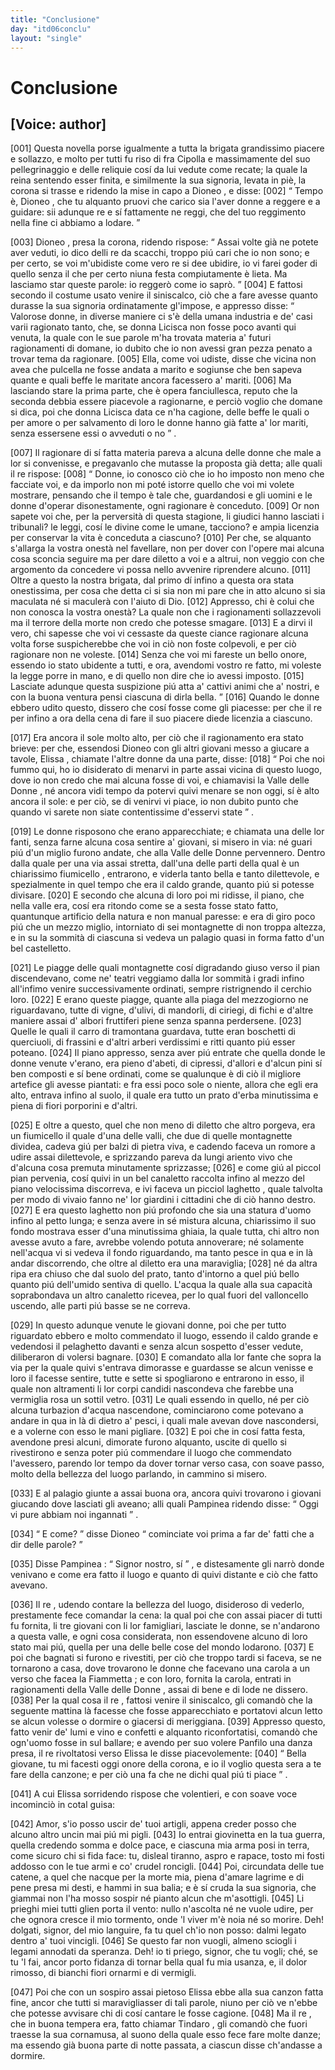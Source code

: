 ```yaml
---
title: "Conclusione"
day: "itd06conclu"
layout: "single"
---
```

<div id="d06conclu" type="conclusion" who="author">
 <h1>
  Conclusione
 </h1>
 <p>
  <h2>
   [Voice: author]
  </h2>
 </p>
 <p>
  <a name="p06970001">
   [001]
  </a>
  Questa novella porse igualmente a tutta la brigata grandissimo piacere e sollazzo, e molto per tutti fu riso di
  <name persref="fratecipolla" type="person">
   fra Cipolla
  </name>
  e massimamente del suo pellegrinaggio e delle reliquie cos&iacute; da lui vedute come recate; la quale la
  <name persref="elissa" type="person">
   reina
  </name>
  sentendo esser finita, e similmente la sua signoria, levata in pi&egrave;, la corona si trasse e ridendo la mise in capo a
  <name persref="dioneo" type="person">
   Dioneo
  </name>
  , e disse:
  <a name="p06970002">
   [002]
  </a>
  <q direct="unspecified" who="elissa">
   Tempo &egrave;,
   <name persref="dioneo" type="person">
    Dioneo
   </name>
   , che tu alquanto pruovi che carico sia l'aver donne a reggere e a guidare: sii adunque re e s&iacute; fattamente ne reggi, che del tuo reggimento nella fine ci abbiamo a lodare.
  </q>
 </p>
 <p>
  <a name="p06970003">
   [003]
  </a>
  <name persref="dioneo" type="person">
   Dioneo
  </name>
  , presa la corona, ridendo rispose:
  <q direct="unspecified" who="dioneo">
   Assai volte gi&agrave; ne potete aver veduti, io dico delli re da scacchi, troppo pi&uacute; cari che io non sono; e per certo, se voi m'ubidiste come vero re si dee ubidire, io vi farei goder di quello senza il che per certo niuna festa compiutamente &egrave; lieta. Ma lasciamo star queste parole: io regger&ograve; come io sapr&ograve;.
  </q>
  <a name="p06970004">
   [004]
  </a>
  E fattosi secondo il costume usato venire il siniscalco, ci&ograve; che a fare avesse quanto durasse la sua signoria ordinatamente gl'impose, e appresso disse:
  <q direct="unspecified" who="dioneo">
   Valorose donne, in diverse maniere ci s'&egrave; della umana industria e de' casi varii ragionato tanto, che, se donna
   <name persref="licisca" type="person">
    Licisca
   </name>
   non fosse poco avanti qui venuta, la quale con le sue parole m'ha trovata materia a' futuri ragionamenti di domane, io dubito che io non avessi gran pezza penato a trovar tema da ragionare.
   <a name="p06970005">
    [005]
   </a>
   Ella, come voi udiste, disse che vicina non avea che pulcella ne fosse andata a marito e sogiunse che ben sapeva quante e quali beffe le maritate ancora facessero a' mariti.
   <a name="p06970006">
    [006]
   </a>
   Ma lasciando stare la prima parte, che &egrave; opera fanciullesca, reputo che la seconda debbia essere piacevole a ragionarne, e perci&ograve; voglio che domane si dica, poi che donna
   <name persref="licisca" type="person">
    Licisca
   </name>
   data ce n'ha cagione,
   <seg type="topic">
    delle beffe le quali o per amore o per salvamento di loro le donne hanno gi&agrave; fatte a' lor mariti, senza essersene essi o avveduti o no
   </seg>
  </q>
  .
 </p>
 <p>
  <a name="p06970007">
   [007]
  </a>
  Il ragionare di s&iacute; fatta materia pareva a alcuna delle donne che male a lor si convenisse, e pregavanlo che mutasse la proposta gi&agrave; detta; alle quali il
  <name persref="dioneo" type="person">
   re
  </name>
  rispose:
  <a name="p06970008">
   [008]
  </a>
  <q direct="unspecified" who="dioneo">
   Donne, io conosco ci&ograve; che io ho imposto non meno che facciate voi, e da imporlo non mi pot&eacute; istorre quello che voi mi volete mostrare, pensando che il tempo &egrave; tale che, guardandosi e gli uomini e le donne d'operar disonestamente, ogni ragionare &egrave; conceduto.
   <a name="p06970009">
    [009]
   </a>
   Or non sapete voi che, per la perversit&agrave; di questa stagione, li giudici hanno lasciati i tribunali? le leggi, cos&iacute; le divine come le umane, tacciono? e ampia licenzia per conservar la vita &egrave; conceduta a ciascuno?
   <a name="p06970010">
    [010]
   </a>
   Per che, se alquanto s'allarga la vostra onest&agrave; nel favellare, non per dover con l'opere mai alcuna cosa sconcia seguire ma per dare diletto a voi e a altrui, non veggio con che argomento da concedere vi possa nello avvenire riprendere alcuno.
   <a name="p06970011">
    [011]
   </a>
   Oltre a questo la nostra brigata, dal primo d&iacute; infino a questa ora stata onestissima, per cosa che detta ci si sia non mi pare che in atto alcuno si sia maculata n&eacute; si maculer&agrave; con l'aiuto di Dio.
   <a name="p06970012">
    [012]
   </a>
   Appresso, chi &egrave; colui che non conosca la vostra onest&agrave;? La quale non che i ragionamenti sollazzevoli ma il terrore della morte non credo che potesse smagare.
   <a name="p06970013">
    [013]
   </a>
   E a dirvi il vero, chi sapesse che voi vi cessaste da queste ciance ragionare alcuna volta forse suspicherebbe che voi in ci&ograve; non foste colpevoli, e per ci&ograve; ragionare non ne voleste.
   <a name="p06970014">
    [014]
   </a>
   Senza che voi mi fareste un bello onore, essendo io stato ubidente a tutti, e ora, avendomi vostro re fatto, mi voleste la legge porre in mano, e di quello non dire che io avessi imposto.
   <a name="p06970015">
    [015]
   </a>
   Lasciate adunque questa suspizione pi&uacute; atta a' cattivi animi che a' nostri, e con la buona ventura pensi ciascuna di dirla bella.
  </q>
  <a name="p06970016">
   [016]
  </a>
  Quando le donne ebbero udito questo, dissero che cos&iacute; fosse come gli piacesse: per che il re per infino a ora della cena di fare il suo piacere diede licenzia a ciascuno.
 </p>
 <p>
  <a name="p06970017">
   [017]
  </a>
  Era ancora il sole molto alto, per ci&ograve; che il ragionamento era stato brieve: per che, essendosi
  <name persref="dioneo" type="person">
   Dioneo
  </name>
  con gli altri giovani messo a giucare a tavole,
  <name persref="elissa" type="person">
   Elissa
  </name>
  , chiamate l'altre donne da una parte, disse:
  <a name="p06970018">
   [018]
  </a>
  <q direct="unspecified" who="elissa">
   Poi che noi fummo qui, ho io disiderato di menarvi in parte assai vicina di questo luogo, dove io non credo che mai alcuna fosse di voi, e chiamavisi la
   <name placeref="valledonnebrigata-01" type="place">
    Valle delle Donne
   </name>
   , n&eacute; ancora vidi tempo da potervi quivi menare se non oggi, s&iacute; &egrave; alto ancora il sole: e per ci&ograve;, se di venirvi vi piace, io non dubito punto che quando vi sarete non siate contentissime d'esservi state
  </q>
  .
 </p>
 <p>
  <a name="p06970019">
   [019]
  </a>
  Le donne risposono che erano apparecchiate; e chiamata una delle lor fanti, senza farne alcuna cosa sentire a' giovani, si misero in via: n&eacute; guari pi&uacute; d'un miglio furono andate, che alla
  <name placeref="valledonnebrigata-01" type="place">
   Valle delle Donne
  </name>
  pervennero. Dentro dalla quale per una via assai stretta, dall'una delle parti della qual &egrave; un
  <name placeref="fiumicello1-c06" type="place">
   chiarissimo fiumicello
  </name>
  , entrarono, e viderla tanto bella e tanto dilettevole, e spezialmente in quel tempo che era il caldo grande, quanto pi&uacute; si potesse divisare.
  <a name="p06970020">
   [020]
  </a>
  E secondo che alcuna di loro poi mi ridisse, il piano, che nella valle era, cos&iacute; era ritondo come se a sesta fosse stato fatto, quantunque artificio della natura e non manual paresse: e era di giro poco pi&uacute; che un mezzo miglio, intorniato di
  <name placeref="montagnette-c06" type="place">
   sei montagnette
  </name>
  di non troppa altezza, e in su la sommit&agrave; di ciascuna si vedeva un palagio quasi in forma fatto d'un bel castelletto.
 </p>
 <p>
  <a name="p06970021">
   [021]
  </a>
  Le piagge delle quali
  <name placeref="montagnette-c06" type="place">
   montagnette
  </name>
  cos&iacute; digradando giuso verso il pian discendevano, come ne' teatri veggiamo dalla lor sommit&agrave; i gradi infino all'infimo venire successivamente ordinati, sempre ristrignendo il cerchio loro.
  <a name="p06970022">
   [022]
  </a>
  E erano queste piagge, quante alla piaga del mezzogiorno ne riguardavano, tutte di vigne, d'ulivi, di mandorli, di ciriegi, di fichi e d'altre maniere assai d'
  <name placeref="alberifrutt-c06" type="place">
   albori fruttiferi
  </name>
  piene senza spanna perdersene.
  <a name="p06970023">
   [023]
  </a>
  Quelle le quali il carro di tramontana guardava, tutte eran boschetti di querciuoli, di frassini e d'altri arberi verdissimi e ritti quanto pi&uacute; esser poteano.
  <a name="p06970024">
   [024]
  </a>
  Il piano appresso, senza aver pi&uacute; entrate che quella donde le donne venute v'erano, era pieno d'abeti, di cipressi, d'allori e d'alcun pini s&iacute; ben composti e s&iacute; bene ordinati, come se qualunque &egrave; di ci&ograve; il migliore artefice gli avesse piantati: e fra essi poco sole o niente, allora che egli era alto, entrava infino al suolo, il quale era tutto un
  <name placeref="prato-c06" type="place">
   prato
  </name>
  d'erba minutissima e piena di fiori porporini e d'altri.
 </p>
 <p>
  <a name="p06970025">
   [025]
  </a>
  E oltre a questo, quel che non meno di diletto che altro porgeva, era un
  <name placeref="fiumicello2-c06" type="place">
   fiumicello
  </name>
  il quale d'una delle valli, che due di quelle
  <name placeref="montagnette-c06" type="place">
   montagnette
  </name>
  dividea, cadeva gi&uacute; per balzi di pietra viva, e cadendo faceva un romore a udire assai dilettevole, e sprizzando pareva da lungi ariento vivo che d'alcuna cosa premuta minutamente sprizzasse;
  <a name="p06970026">
   [026]
  </a>
  e come gi&uacute; al piccol pian pervenia, cos&iacute; quivi in un bel canaletto raccolta infino al mezzo del piano velocissima discorreva, e ivi faceva un picciol
  <name placeref="laghettobrigata-01" type="place">
   laghetto
  </name>
  , quale talvolta per modo di vivaio fanno ne' lor giardini i cittadini che di ci&ograve; hanno destro.
  <a name="p06970027">
   [027]
  </a>
  E era questo laghetto non pi&uacute; profondo che sia una statura d'uomo infino al petto lunga; e senza avere in s&eacute; mistura alcuna, chiarissimo il suo fondo mostrava esser d'una minutissima ghiaia, la quale tutta, chi altro non avesse avuto a fare, avrebbe volendo potuta annoverare; n&eacute; solamente nell'acqua vi si vedeva il fondo riguardando, ma tanto pesce in qua e in l&agrave; andar discorrendo, che oltre al diletto era una maraviglia;
  <a name="p06970028">
   [028]
  </a>
  n&eacute; da altra ripa era chiuso che dal suolo del prato, tanto d'intorno a quel pi&uacute; bello quanto pi&uacute; dell'umido sentiva di quello. L'acqua la quale alla sua capacit&agrave; soprabondava un altro canaletto ricevea, per lo qual fuori del valloncello uscendo, alle parti pi&uacute; basse se ne correva.
 </p>
 <p>
  <a name="p06970029">
   [029]
  </a>
  In questo adunque venute le giovani donne, poi che per tutto riguardato ebbero e molto commendato il luogo, essendo il caldo grande e vedendosi il
  <name placeref="laghettobrigata-01" type="place">
   pelaghetto
  </name>
  davanti e senza alcun sospetto d'esser vedute, diliberaron di volersi bagnare.
  <a name="p06970030">
   [030]
  </a>
  E comandato alla lor fante che sopra la via per la quale quivi s'entrava dimorasse e guardasse se alcun venisse e loro il facesse sentire, tutte e sette si spogliarono e entrarono in esso, il quale non altramenti li lor corpi candidi nascondeva che farebbe una vermiglia rosa un sottil vetro.
  <a name="p06970031">
   [031]
  </a>
  Le quali essendo in quello, n&eacute; per ci&ograve; alcuna turbazion d'acqua nascendone, cominciarono come potevano a andare in qua in l&agrave; di dietro a' pesci, i quali male avevan dove nascondersi, e a volerne con esso le mani pigliare.
  <a name="p06970032">
   [032]
  </a>
  E poi che in cos&iacute; fatta festa, avendone presi alcuni, dimorate furono alquanto, uscite di quello si rivestirono e senza poter pi&uacute; commendare il luogo che commendato l'avessero, parendo lor tempo da dover tornar verso casa, con soave passo, molto della bellezza del luogo parlando, in cammino si misero.
 </p>
 <p>
  <a name="p06970033">
   [033]
  </a>
  E al palagio giunte a assai buona ora, ancora quivi trovarono i giovani giucando dove lasciati gli aveano; alli quali
  <name persref="pampinea" type="person">
   Pampinea
  </name>
  ridendo disse:
  <q direct="unspecified" who="pampinea">
   Oggi vi pure abbiam noi ingannati
  </q>
  .
 </p>
 <p>
  <a name="p06970034">
   [034]
  </a>
  <q direct="unspecified" who="dioneo">
   E come?
  </q>
  disse
  <name persref="dioneo" type="person">
   Dioneo
  </name>
  <q direct="unspecified">
   cominciate voi prima a far de' fatti che a dir delle parole?
  </q>
 </p>
 <p>
  <a name="p06970035">
   [035]
  </a>
  Disse
  <name persref="pampinea" type="person">
   Pampinea
  </name>
  :
  <q direct="unspecified" who="pampinea">
   Signor nostro, s&iacute;
  </q>
  , e distesamente gli narr&ograve; donde venivano e come era fatto il luogo e quanto di quivi distante e ci&ograve; che fatto avevano.
 </p>
 <p>
  <a name="p06970036">
   [036]
  </a>
  Il
  <name persref="dioneo" type="person">
   re
  </name>
  , udendo contare la bellezza del luogo, disideroso di vederlo, prestamente fece comandar la cena: la qual poi che con assai piacer di tutti fu fornita, li tre giovani con li lor famigliari, lasciate le donne, se n'andarono a questa valle, e ogni cosa considerata, non essendovene alcuno di loro stato mai pi&uacute;, quella per una delle belle cose del mondo lodarono.
  <a name="p06970037">
   [037]
  </a>
  E poi che bagnati si furono e rivestiti, per ci&ograve; che troppo tardi si faceva, se ne tornarono a casa, dove trovarono le donne che facevano una carola a un verso che facea la
  <name persref="fiammetta" type="person">
   Fiammetta
  </name>
  ; e con loro, fornita la carola, entrati in ragionamenti della
  <name placeref="valledonnebrigata-01" type="place">
   Valle delle Donne
  </name>
  , assai di bene e di lode ne dissero.
  <a name="p06970038">
   [038]
  </a>
  Per la qual cosa il
  <name persref="dioneo" type="person">
   re
  </name>
  , fattosi venire il siniscalco, gli comand&ograve; che la seguente mattina l&agrave; facesse che fosse apparecchiato e portatovi alcun letto se alcun volesse o dormire o giacersi di meriggiana.
  <a name="p06970039">
   [039]
  </a>
  Appresso questo, fatto venir de' lumi e vino e confetti e alquanto riconfortatisi, comand&ograve; che ogn'uomo fosse in sul ballare; e avendo per suo volere
  <name persref="panfilo" type="person">
   Panfilo
  </name>
  una danza presa, il
  <name persref="dioneo" type="person">
   re
  </name>
  rivoltatosi verso
  <name persref="elissa" type="person">
   Elissa
  </name>
  le disse piacevolemente:
  <a name="p06970040">
   [040]
  </a>
  <q direct="unspecified" who="dioneo">
   Bella giovane, tu mi facesti oggi onore della corona, e io il voglio questa sera a te fare della canzone; e per ci&ograve; una fa che ne dichi qual pi&uacute; ti piace
  </q>
  .
 </p>
 <p>
  <a name="p06970041">
   [041]
  </a>
  A cui
  <name persref="elissa" type="person">
   Elissa
  </name>
  sorridendo rispose che volentieri, e con soave voce incominci&ograve; in cotal guisa:
 </p>
 <div3 type="song" who="elissa">
  <lg>
   <a name="p06970042">
    [042]
   </a>
   <l>
    Amor, s'io posso uscir de' tuoi artigli,
   </l>
   <l>
    appena creder posso
   </l>
   <l>
    che alcuno altro uncin mai pi&uacute; mi pigli.
   </l>
  </lg>
  <lg>
   <a name="p06970043">
    [043]
   </a>
   <l>
    Io entrai giovinetta en la tua guerra,
   </l>
   <l>
    quella credendo somma e dolce pace,
   </l>
   <l>
    e ciascuna mia arma posi in terra,
   </l>
   <l>
    come sicuro chi si fida face:
   </l>
   <l>
    tu, disleal tiranno, aspro e rapace,
   </l>
   <l>
    tosto mi fosti addosso
   </l>
   <l>
    con le tue armi e co' crudel roncigli.
   </l>
  </lg>
  <lg>
   <a name="p06970044">
    [044]
   </a>
   <l>
    Poi, circundata delle tue catene,
   </l>
   <l>
    a quel che nacque per la morte mia,
   </l>
   <l>
    piena d'amare lagrime e di pene
   </l>
   <l>
    presa mi desti, e hammi in sua balia;
   </l>
   <l>
    e &egrave; s&iacute; cruda la sua signoria,
   </l>
   <l>
    che giammai non l'ha mosso
   </l>
   <l>
    sospir n&eacute; pianto alcun che m'asottigli.
   </l>
  </lg>
  <lg>
   <a name="p06970045">
    [045]
   </a>
   <l>
    Li prieghi miei tutti glien porta il vento:
   </l>
   <l>
    nullo n'ascolta n&eacute; ne vuole udire,
   </l>
   <l>
    per che ognora cresce il mio tormento,
   </l>
   <l>
    onde 'l viver m'&egrave; noia n&eacute; so morire.
   </l>
   <l>
    Deh! dolgati, signor, del mio languire,
   </l>
   <l>
    fa tu quel ch'io non posso:
   </l>
   <l>
    dalmi legato dentro a' tuoi vincigli.
   </l>
  </lg>
  <lg>
   <a name="p06970046">
    [046]
   </a>
   <l>
    Se questo far non vuogli, almeno sciogli
   </l>
   <l>
    i legami annodati da speranza.
   </l>
   <l>
    Deh! io ti priego, signor, che tu vogli;
   </l>
   <l>
    ch&eacute;, se tu 'l fai, ancor porto fidanza
   </l>
   <l>
    di tornar bella qual fu mia usanza,
   </l>
   <l>
    e, il dolor rimosso,
   </l>
   <l>
    di bianchi fiori ornarmi e di vermigli.
   </l>
  </lg>
 </div3>
 <p>
  <a name="p06970047">
   [047]
  </a>
  Poi che con un sospiro assai pietoso
  <name persref="elissa" type="person">
   Elissa
  </name>
  ebbe alla sua canzon fatta fine, ancor che tutti si maravigliasser di tali parole, niuno per ci&ograve; ve n'ebbe che potesse avvisare chi di cos&iacute; cantare le fosse cagione.
  <a name="p06970048">
   [048]
  </a>
  Ma il
  <name persref="dioneo" type="person">
   re
  </name>
  , che in buona tempera era, fatto chiamar
  <name persref="tindaro" type="person">
   Tindaro
  </name>
  , gli comand&ograve; che fuori traesse la sua cornamusa, al suono della quale esso fece fare molte danze; ma essendo gi&agrave; buona parte di notte passata, a ciascun disse ch'andasse a dormire.
 </p>
</div>
